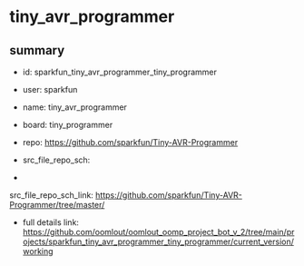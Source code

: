 # tiny_avr_programmer
 
## summary 
* id: sparkfun_tiny_avr_programmer_tiny_programmer
* user: sparkfun
* name: tiny_avr_programmer
* board: tiny_programmer
* repo: https://github.com/sparkfun/Tiny-AVR-Programmer



* src_file_repo_sch: 
*
 src_file_repo_sch_link: https://github.com/sparkfun/Tiny-AVR-Programmer/tree/master/
* full details link: https://github.com/oomlout/oomlout_oomp_project_bot_v_2/tree/main/projects/sparkfun_tiny_avr_programmer_tiny_programmer/current_version/working  






